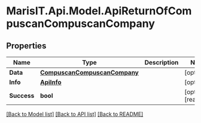 
# MarisIT.Api.Model.ApiReturnOfCompuscanCompuscanCompany

## Properties

Name | Type | Description | Notes
------------ | ------------- | ------------- | -------------
**Data** | [**CompuscanCompuscanCompany**](CompuscanCompuscanCompany.md) |  | [optional] 
**Info** | [**ApiInfo**](ApiInfo.md) |  | [optional] 
**Success** | **bool** |  | [optional] [readonly] 

[[Back to Model list]](../README.md#documentation-for-models)
[[Back to API list]](../README.md#documentation-for-api-endpoints)
[[Back to README]](../README.md)

